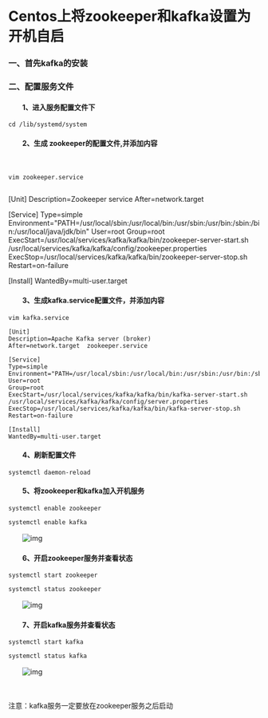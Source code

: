 # Centos上将zookeeper和kafka设置为开机自启

### 一、首先kafka的安装

### 二、配置服务文件

#### 　　1、进入服务配置文件下　　　

```
cd /lib/systemd/system
```

#### 　　2、生成 zookeeper的配置文件,并添加内容

　　　　

```
vim zookeeper.service


```

[Unit]
Description=Zookeeper service
After=network.target

[Service]
Type=simple
Environment="PATH=/usr/local/sbin:/usr/local/bin:/usr/sbin:/usr/bin:/sbin:/bin:/usr/local/java/jdk/bin"
User=root
Group=root
ExecStart=/usr/local/services/kafka/kafka/bin/zookeeper-server-start.sh /usr/local/services/kafka/kafka/config/zookeeper.properties
ExecStop=/usr/local/services/kafka/kafka/bin/zookeeper-server-stop.sh
Restart=on-failure

[Install]
WantedBy=multi-user.target

#### 　　3、生成kafka.service配置文件，并添加内容

```
vim kafka.service

[Unit]
Description=Apache Kafka server (broker)
After=network.target  zookeeper.service

[Service]
Type=simple
Environment="PATH=/usr/local/sbin:/usr/local/bin:/usr/sbin:/usr/bin:/sbin:/bin:/usr/local/java/jdk/bin"
User=root
Group=root
ExecStart=/usr/local/services/kafka/kafka/bin/kafka-server-start.sh /usr/local/services/kafka/kafka/config/server.properties
ExecStop=/usr/local/services/kafka/kafka/bin/kafka-server-stop.sh
Restart=on-failure

[Install]
WantedBy=multi-user.target

```

#### 　　4、刷新配置文件

```
systemctl daemon-reload

```

#### 　　5、将zookeeper和kafka加入开机服务

```
systemctl enable zookeeper

systemctl enable kafka 

```

　　![img](https://chenyeshen.oss-cn-shenzhen.aliyuncs.com/oneblog/article/20191117201555355.png)

#### 　　6、开启zookeeper服务并查看状态

```
systemctl start zookeeper

systemctl status zookeeper

```

　　![img](https://chenyeshen.oss-cn-shenzhen.aliyuncs.com/oneblog/article/20191117201559587.png)

#### 　　7、开启kafka服务并查看状态

```
systemctl start kafka

systemctl status kafka

```

　　![img](https://chenyeshen.oss-cn-shenzhen.aliyuncs.com/oneblog/article/20191117201635563.png)

　　

 

注意：kafka服务一定要放在zookeeper服务之后启动

 